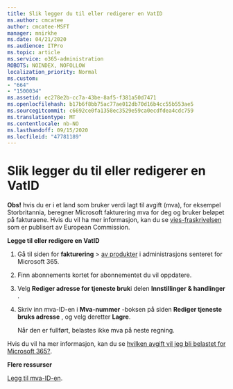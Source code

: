 ```yaml
---
title: Slik legger du til eller redigerer en VatID
ms.author: cmcatee
author: cmcatee-MSFT
manager: mnirkhe
ms.date: 04/21/2020
ms.audience: ITPro
ms.topic: article
ms.service: o365-administration
ROBOTS: NOINDEX, NOFOLLOW
localization_priority: Normal
ms.custom:
- "664"
- "1500034"
ms.assetid: ec278e2b-cc7a-43be-8af5-f381a50d7471
ms.openlocfilehash: b17b6f8bb75ac77ae012db70d16b4cc55b553ae5
ms.sourcegitcommit: c6692ce0fa1358ec3529e59ca0ecdfdea4cdc759
ms.translationtype: MT
ms.contentlocale: nb-NO
ms.lasthandoff: 09/15/2020
ms.locfileid: "47781189"
---
```

# <a name="how-to-add-or-edit-a-vatid"></a>Slik legger du til eller redigerer en VatID

**Obs!** hvis du er i et land som bruker verdi lagt til avgift (mva), for eksempel Storbritannia, beregner Microsoft fakturering mva for deg og bruker beløpet på fakturaene. Hvis du vil ha mer informasjon, kan du se [vies-fraskrivelsen](https://go.microsoft.com/fwlink/p/?LinkID=841741) som er publisert av European Commission.

**Legge til eller redigere en VatID**

1. Gå til siden for **fakturering** \> [av produkter](https://go.microsoft.com/fwlink/p/?linkid=842054) i administrasjons senteret for Microsoft 365.

2. Finn abonnements kortet for abonnementet du vil oppdatere.

3. Velg **Rediger adresse for tjeneste bruk**i delen **Innstillinger & handlinger** .

4. Skriv inn mva-ID-en i **Mva-nummer** -boksen på siden **Rediger tjeneste bruks adresse** , og velg deretter **Lagre**.

    Når den er fullført, belastes ikke mva på neste regning.

Hvis du vil ha mer informasjon, kan du se [hvilken avgift vil jeg bli belastet for Microsoft 365?](https://docs.microsoft.com/microsoft-365/commerce/billing-and-payments/tax-information).

**Flere ressurser**

[Legg til mva-ID-en](https://docs.microsoft.com/microsoft-365/commerce/billing-and-payments/tax-information?view=o365-worldwide#add-your-vat-id-eu-countries-only).